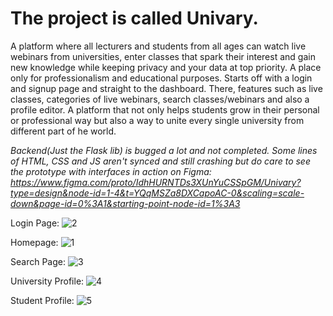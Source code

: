 # **The project is called Univary.**

A platform where all lecturers and students from all ages can watch live webinars from universities, enter classes that spark their interest and gain new knowledge while keeping privacy and your data at top priority. A place only for professionalism and educational purposes. Starts off with a login and signup page and straight to the dashboard. There, features such as live classes, categories of live webinars, search classes/webinars and also a profile editor. A platform that not only helps students grow in their personal or professional way but also a way to unite every single university from different part of he world.

*Backend(Just the Flask lib) is bugged a lot and not completed. Some lines of HTML, CSS and JS aren't synced and still crashing but do care to see the prototype with interfaces in action on Figma:
https://www.figma.com/proto/IdhHURNTDs3XUnYuCSSpGM/Univary?type=design&node-id=1-4&t=YQqMSZa8DXCapoAC-0&scaling=scale-down&page-id=0%3A1&starting-point-node-id=1%3A3*

Login Page:
![2](https://github.com/NewQar/Univary/assets/92002884/881ed9ed-6583-412c-9b46-14180307017d)

Homepage:
![1](https://github.com/NewQar/Univary/assets/92002884/02e1d3dc-57f2-470e-bc1c-7dbf57a3952e)

Search Page:
![3](https://github.com/NewQar/Univary/assets/92002884/363bf6be-6fb2-4ba4-97c2-80ed62b0c89e)

University Profile:
![4](https://github.com/NewQar/Univary/assets/92002884/a5d23cdf-c0aa-4128-a992-c32be1b7e915)

Student Profile:
![5](https://github.com/NewQar/Univary/assets/92002884/747691af-c2df-419e-9867-a9c56a0b96c1)


